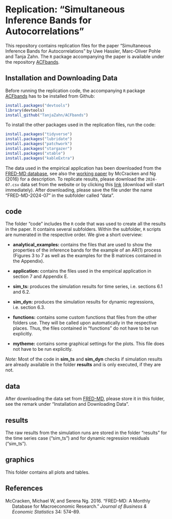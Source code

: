 
# Replication: “Simultaneous Inference Bands for Autocorrelations”

This repository contains replication files for the paper “Simultaneous
Inference Bands for Autocorrelations” by Uwe Hassler, Marc-Oliver Pohle
and Tanja Zahn. The `R` package accompanying the paper is available
under the repository [ACFbands](https://github.com/TanjaZahn/ACFbands).

## Installation and Downloading Data

Before running the replication code, the accompanying `R` package
[ACFbands](https://github.com/TanjaZahn/ACFbands) has to be installed
from Github:

``` r
install.packages("devtools")
library(devtools)
install_github("TanjaZahn/ACFbands")
```

To install the other packages used in the replication files, run the
code:

``` r
install.packages("tidyverse")
install.packages("lubridate")
install.packages("patchwork")
install.packages("stargazer")
install.packages("xtable")
install.packages("kableExtra")
```

The data used in the empirical application has been downloaded from the
[FRED-MD
database](https://www.stlouisfed.org/research/economists/mccracken/fred-databases),
see also the [working
paper](https://s3.amazonaws.com/real.stlouisfed.org/wp/2015/2015-012.pdf)
by McCracken and Ng (2016) for a description. To replicate results,
please download the `2024-07.csv` data set from the website or by
clicking this
[link](https://www.stlouisfed.org/-/media/project/frbstl/stlouisfed/research/fred-md/monthly/2024-07.csv?sc_lang=en&hash=876A1CCE26C20876594956013802F191=)
(download will start immediately). After downloading, please save the
file under the name “FRED-MD-2024-07” in the subfolder called “data”.

## code

The folder “code” includes the `R` code that was used to create all the
results in the paper. It contains several subfolders. Within the
subfolder, `R` scripts are numerated in the respective order. We give a
short overview:

- **analytical_examples:** contains the files that are used to show the
  properties of the inference bands for the example of an AR(1) process
  (Figures 3 to 7 as well as the examples for the B matrices contained
  in the Appendix).

- **application:** contains the files used in the empirical application
  in section 7 and Appendix E.

- **sim_ts:** produces the simulation results for time series,
  i.e. sections 6.1 and 6.2.

- **sim_dyn:** produces the simulation results for dynamic regressions,
  i.e. section 6.3.

- **functions:** contains some custom functions that files from the
  other folders use. They will be called upon automatically in the
  respective places. Thus, the files contained in “functions” do not
  have to be run explicitly.

- **mytheme:** contains some graphical settings for the plots. This file
  does not have to be run explicitly.

*Note*: Most of the code in **sim_ts** and **sim_dyn** checks if
simulation results are already available in the folder **results** and
is only executed, if they are not.

## data

After downloading the data set from
[FRED-MD](https://www.stlouisfed.org/research/economists/mccracken/fred-databases),
please store it in this folder, see the remark under “Installation and
Downloading Data”.

## results

The raw results from the simulation runs are stored in the folder
“results” for the time series case (“sim_ts”) and for dynamic regression
residuals (“sim_ts”).

## graphics

This folder contains all plots and tables.

## References

<div id="refs" class="references csl-bib-body hanging-indent"
entry-spacing="0">

<div id="ref-mccracken2016" class="csl-entry">

McCracken, Michael W, and Serena Ng. 2016. “FRED-MD: A Monthly Database
for Macroeconomic Research.” *Journal of Business & Economic Statistics*
34: 574–89.

</div>

</div>
